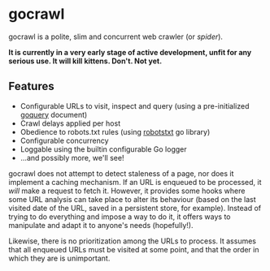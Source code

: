 # gocrawl

gocrawl is a polite, slim and concurrent web crawler (or *spider*).

**It is currently in a very early stage of active development, unfit for any serious use. It will kill kittens. Don't. Not yet.**

## Features

*    Configurable URLs to visit, inspect and query (using a pre-initialized [goquery][] document)
*    Crawl delays applied per host
*    Obedience to robots.txt rules (using [robotstxt][] go library)
*    Configurable concurrency
*    Loggable using the builtin configurable Go logger
*    ...and possibly more, we'll see!

gocrawl does not attempt to detect staleness of a page, nor does it implement a caching mechanism. If an URL is enqueued to be processed, it *will* make a request to fetch it. However, it provides some hooks where some URL analysis can take place to alter its behaviour (based on the last visited date of the URL, saved in a persistent store, for example). Instead of trying to do everything and impose a way to do it, it offers ways to manipulate and adapt it to anyone's needs (hopefully!).

Likewise, there is no prioritization among the URLs to process. It assumes that all enqueued URLs must be visited at some point, and that the order in which they are is unimportant.

[goquery]: https://github.com/PuerkitoBio/goquery
[robotstxt]: https://github.com/temoto/robotstxt.go
